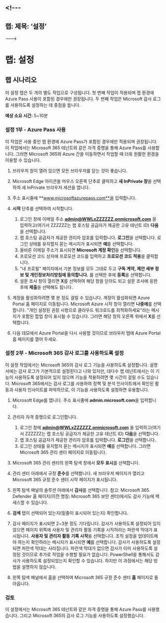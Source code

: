 <a name="---"></a><!---
---
랩: 제목: ‘설정’
---
--->

# <a name="lab-setup"></a>랩: 설정

## <a name="lab-scenario"></a>랩 시나리오

이 설정 랩은 두 개의 별도 작업으로 구성됩니다.  첫 번째 작업이 적용되며 랩 환경에 Azure Pass 사용이 포함된 경우에만 권장됩니다. 두 번째 작업은 Microsoft 감사 로그를 사용하도록 설정하는 데 중점을 둡니다.

**예상 소요 시간:** 5~10분



### <a name="setup-part-1---redeem-azure-pass"></a>설정 1부 - Azure Pass 사용

이 작업은 사용 중인 랩 환경에 Azure Pass가 포함된 경우에만 적용되며 권장됩니다. 이 작업에서는 Microsoft 365 테넌트와 같은 자격 증명을 통해 Azure Pass를 사용합니다.  그러면 Microsoft 365와 Azure 간을 이동하면서 작업할 때 더욱 원활한 환경을 이용할 수 있습니다.

1. 브라우저 창이 열려 있으면 모든 브라우저를 닫는 것이 좋습니다.

1. Microsoft Edge 아이콘을 마우스 오른쪽 단추로 클릭하고 **새 InPrivate 창**을 선택하여 새 InPrivate 브라우저 세션을 엽니다.

1. 주소 표시줄에 **www.microsoftazurepass.com**을 입력합니다.  

1. **시작** 단추를 선택하여 시작합니다.

    1. 로그인 창에 이메일 주소 **admin@WWLxZZZZZZ.onmicrosoft.com** 을 입력하고(여기서 ZZZZZZ는 랩 호스팅 공급자가 제공한 고유 테넌트 ID) **다음**을 선택합니다.
    1. 랩 호스팅 공급자가 제공한 관리자 암호를 입력합니다. **로그인**을 선택합니다.  로그인 상태를 유지할지 묻는 메시지가 표시되면 **예**를 선택합니다.
    1. 올바른 이메일 주소가 표시되면 **Microsoft 계정 확인**을 선택합니다.
    1. 프로모션 코드 상자에 프로모션 코드를 입력하고 **프로모션 코드 적용**을 클릭합니다.  
    1. "내 프로필" 페이지에서 기본 정보를 모두 그대로 두고 **구독 계약, 제안 세부 정보 및 개인정보처리방침에 동의합니다.** 를 선택한 후에 **등록**을 선택합니다.
    1. 설문 조사 창이 열리면 **X**를 선택하여 해당 창을 닫아도 되고 설문 조사에 응한 후에 **제출**을 선택해도 됩니다.

1. 계정을 활성화하려면 몇 분 정도 걸릴 수 있습니다.  계정이 활성화되면 Azure Portal 홈 페이지로 이동됩니다. Microsoft Azure 시작 창이 열리면 **나중에**를 선택합니다. "개인 설정된 권장 사항으로 클라우드 워크로드를 최적화하세요"라는 메시지가 포함된 팝업 창이 표시될 수 있습니다. 그러면 해당 창의 오른쪽 위에서 **X**를 선택합니다.

1. 다음 데모에서 Azure Portal을 다시 사용할 것이므로 브라우저 탭에 Azure Portal 홈 페이지를 열어 두세요.

### <a name="setup-part-2---enable-microsoft-365-audit-log"></a>설정 2부 - Microsoft 365 감사 로그를 사용하도록 설정

이 설정 작업에서는 Microsoft 365의 감사 로그 기능을 사용하도록 설정합니다.  설명서에는 감사 로그가 기본적으로 설정된다고 나와 있지만, 대다수 랩 테넌트에서는 이 기능이 사용하도록 설정되어 있지 않으며 기능을 적용하려면 몇 시간이 걸릴 수도 있습니다.  Microsoft 365에서는 감사 로그를 사용하여 정책 및 분석 인사이트에서 확인된 활동과 사용자 인사이트를 파악하므로, 이 기능을 사용하도록 설정하면 유용합니다.

1. Microsoft Edge를 엽니다. 주소 표시줄에 **admin.microsoft.com**을 입력합니다.

1. 관리자 자격 증명으로 로그인합니다.
    1. 로그인 창에 **admin@WWLxZZZZZZ.onmicrosoft.com** 을 입력하고(여기서 ZZZZZZ는 랩 호스팅 공급자가 제공한 고유 테넌트 ID) **다음**을 선택합니다.
    1. 랩 호스팅 공급자가 제공한 관리자 암호를 입력합니다. **로그인**을 선택합니다.
    1. 로그인 상태를 유지할지 묻는 메시지가 표시되면 **예**를 선택합니다. 그러면 Microsoft 365 관리 센터 페이지로 이동됩니다.

1. Microsoft 365 관리 센터의 왼쪽 탐색 창에서 **모두 표시**를 선택합니다.

1. 관리 센터 아래에서 규정 **준수**를 선택합니다.  새 브라우저 페이지가 열리고 Microsoft 365 규정 준수 센터 시작 페이지가 표시됩니다.  

1. 왼쪽 탐색 패널의 솔루션 아래에서 **감사**를 선택합니다.  참고: Microsoft 365 Defender 홈 페이지(이전 명칭: Microsoft 365 보안 센터)에서도 감사 기능에 액세스할 수 있습니다.

1. **검색** 탭이 선택되어 있는지(밑줄이 표시되어 있는지) 확인합니다.

1. 감사 페이지가 표시되면 2~3분 정도 기다립니다.  감사가 사용하도록 설정되어 있지 않으면 페이지 위쪽에 사용자 및 관리자 활동 기록을 시작하라는 파란색 막대가 표시됩니다.  **사용자 및 관리자 활동 기록 시작**을 선택합니다.  조직 설정을 업데이트해야 하는지 확인하라는 메시지가 표시되면 **예**를 선택합니다. 감사가 사용하도록 설정되면 파란색 막대는 사라집니다.  파란색 막대가 없으면 감사가 이미 사용하도록 설정된 것이므로 추가로 작업을 수행할 필요가 없습니다.  PowerShell을 통해서도 감사가 사용하도록 설정되었는지 확인할 수 있습니다. 하지만 이 과정에서는 해당 방법을 설명하지 않습니다.

1. 왼쪽 탐색 패널에서 홈을 선택하여 Microsoft 365 규정 준수 센터 **홈** 페이지로 돌아옵니다.

### <a name="review"></a>검토

이 설정에서는 Microsoft 365 테넌트와 같은 자격 증명을 통해 Azure Pass를 사용했습니다.  그리고 Microsoft 365의 감사 로그 기능을 사용하도록 설정했습니다.
